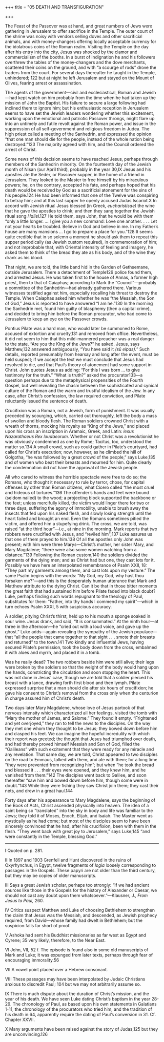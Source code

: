 +++
title = "05 DEATH AND TRANSFIGURATION"

+++

The Feast of the Passover was at hand, and great numbers of Jews were gathering in Jerusalem to offer sacrifice in the Temple. The outer court of the shrine was noisy with vendors selling doves and other sacrificial animals, and with money-changers offering locally acceptable currency for the idolatrous coins of the Roman realm. Visiting the Temple on the day after his entry into the city, Jesus was shocked by the clamor and commercialism of the booths. In a burst of indignation he and his followers overthrew the tables of the money-changers and the dove merchants, scattered their coins on the ground, and with “a scourge of rods” drove the traders from the court. For several days thereafter he taught in the Temple, unhindered; 122 but at night he left Jerusalem and stayed on the Mount of Olives, fearing arrest or assassination.

The agents of the government—civil and ecclesiastical, Roman and Jewish—had kept watch on him probably from the time when he had taken up the mission of John the Baptist. His failure to secure a large following had inclined them to ignore him; but his enthusiastic reception in Jerusalem seems to have set the Jewish leaders wondering whether this excitement, working upon the emotional and patriotic Passover throngs, might flare up into an untimely and futile revolt against the Roman power, and issue in the suppression of all self-government and religious freedom in Judea. The high priest called a meeting of the Sanhedrin, and expressed the opinion “that one man should die for the people, instead of the whole nation being destroyed.”123 The majority agreed with him, and the Council ordered the arrest of Christ.

Some news of this decision seems to have reached Jesus, perhaps through members of the Sanhedrin minority. On the fourteenth day of the Jewish month of Nisan \(our April third\), probably in the year 30,IX Jesus and his apostles ate the Seder, or Passover supper, in the home of a friend in Jerusalem. They looked to the Master to free himself by his miraculous powers; he, on the contrary, accepted his fate, and perhaps hoped that his death would be received by God as a sacrificial atonement for the sins of his people.124 He had been informed that one of the Twelve was conspiring to betray him; and at this last supper he openly accused Judas Iscariot.X In accord with Jewish ritual Jesus blessed \(in Greek, *eucharistisae\)* the wine that he gave the apostles to drink; and then they sang together the Jewish ritual song *Hallel*.127 He told them, says John, that he would be with them “only a little longer. ... I give you a new command: Love one another. . . . Let not your hearts be troubled. Believe in God and believe in me. In my Father’s house are many mansions ... I go to prepare a place for you.”128 It seems quite credible that in so solemn a moment he should ask them to repeat this supper periodically \(as Jewish custom required\), in commemoration of him; and not improbable that, with Oriental intensity of feeling and imagery, he asked them to think of the bread they ate as his body, and of the wine they drank as his blood.

That night, we are told, the little band hid in the Garden of Gethsemane, outside Jerusalem. There a detachment of Temple129 police found them, and arrested Jesus. He was taken first to the house of Annas, a former high priest, then to that of Caiaphas; according to Mark the “Council”—probably a committee of the Sanhedrin—had already gathered there. Various witnesses testified against him, especially recalling his threat to destroy the Temple. When Caiaphas asked him whether he was “the Messiah, the Son of God,” Jesus is reported to have answered “I am he.”130 In the morning the Sanhedrin met, found him guilty of blasphemy \(then a capital crime\), and decided to bring him before the Roman procurator, who had come to Jerusalem to keep an eye on the Passover crowds.

Pontius Pilate was a hard man, who would later be summoned to Rome, accused of extortion and cruelty,131 and removed from office. Nevertheless, it did not seem to him that this mild-mannered preacher was a real danger to the state. “Are you the King of the Jews?” he asked. Jesus, says Matthew,132 answered ambiguously, “You have said it *\(sǔ eipas\).”* Such details, reported presumably from hearsay and long after the event, must be held suspect; if we accept the text we must conclude that Jesus had resolved to die, and that Paul’s theory of atonement had some support in Christ. John quotes Jesus as adding: “For this I was born ... to give testimony for the truth.” “What is truth?” asked the procurator133—a question perhaps due to the metaphysical propensities of the Fourth Gospel, but well revealing the chasm between the sophisticated and cynical culture of the Roman and the warm and trustful idealism of the Jew. In any case, after Christ’s confession, the law required conviction, and Pilate reluctantly issued the sentence of death.

Crucifixion was a Roman, not a Jewish, form of punishment. It was usually preceded by scourging, which, carried out thoroughly, left the body a mass of swollen and bloody flesh. The Roman soldiers crowned Christ with a wreath of thorns, mocking his royalty as “King of the Jews,” and placed upon his cross an inscription in Aramaic, Greek, and Latin: *lesus Nazarathaeus Rex loudaeorum.* Whether or not Christ was a revolutionist he was obviously condemned as one by Rome; Tacitus, too, understood the matter so.134 A small crowd, such as could gather in Pilate’s courtyard, had called for Christ’s execution; now, however, as he climbed the hill of Golgotha, “he was followed by a great crowd of the people,” says Luke,135 and of women who beat their breasts and mourned for him. Quite clearly the condemnation did not have the approval of the Jewish people.

All who cared to witness the horrible spectacle were free to do so; the Romans, who thought it necessary to rule by terror, chose, for capital offenses by other than Roman citizens, what Cicero called “the most cruel and hideous of tortures.”136 The offender’s hands and feet were bound \(seldom nailed\) to the wood; a projecting block supported the backbone or the feet; unless mercifully killed, the victim would linger there for two or three days, suffering the agony of immobility, unable to brush away the insects that fed upon his naked flesh, and slowly losing strength until the heart failed and brought an end. Even the Romans sometimes pitied the victim, and offered him a stupefying drink. The cross, we are told, was raised “at the third hour”—i.e., at nine in the morning. Mark reports that two robbers were crucified with Jesus, and “reviled him”;137 Luke assures us that one of them prayed to him.138 Of all the apostles only John was present; with him were three Marys—Christ’s mother, her sister Mary, and Mary Magdalene; “there were also some women watching from a distance.”139 Following the Roman custom,140 the soldiers divided the garments of the dying men; and as Christ had but one, they cast lots for it. Possibly we have here an interpolated remembrance of Psalm XXII, 18: “They part my garments among them, and cast lots upon my vesture.” The same Psalm begins with the words: “My God, my God, why hast thou forsaken me?”—and this is the desperately human utterance that Mark and Matthew attribute to the dying Christ. Can it be that in those bitter moments the great faith that had sustained him before Pilate faded into black doubt? Luke, perhaps finding such words repugnant to the theology of Paul, substitutes for them: “Father, into thy hands I commend my spirit”—which in turn echoes Psalm XXXI, 5 with suspicious accuracy.

A soldier, pitying Christ’s thirst, held up to his mouth a sponge soaked in sour wine. Jesus drank, and said, “It is consummated.” At the ninth hour—at three in the afternoon—he “cried out with a loud voice, and gave up the ghost.” Luke adds—again revealing the sympathy of the Jewish populace—that “all the people that came together to that sight . . . smote their breasts and returned” to the town.141 Two kindly and influential Jews, having secured Pilate’s permission, took the body down from the cross, embalmed it with aloes and myrrh, and placed it in a tomb.

Was he really dead? The two robbers beside him were still alive; their legs were broken by the soldiers so that the weight of the body would hang upon the hands, constricting the circulation and soon stopping the heart. This was not done in Jesus’ case, though we are told that a soldier pierced his breast with a lance, drawing forth first blood and then lymph. Pilate expressed surprise that a man should die after six hours of crucifixion; he gave his consent to Christ’s removal from the cross only when the centurion in charge assured him of Christ’s death.

Two days later Mary Magdalene, whose love of Jesus partook of that nervous intensity which characterized all her feelings, visited the tomb with “Mary the mother of James, and Salome.” They found it empty. “Frightened and yet overjoyed,” they ran to tell the news to the disciples. On the way they met one whom they thought to be Jesus; they bowed down before him and clasped his feet. We can imagine the hopeful incredulity with which their report was greeted; the thought that Jesus had triumphed over death, and had thereby proved himself Messiah and Son of God, filled the “Galileans” with such excitement that they were ready for any miracle and any revelation. That same day, we are told, Christ appeared to two disciples on the road to Emmaus, talked with them, and ate with them; for a long time “they were prevented from recognizing him”; but when “he took the bread and blessed it . . . their eyes were opened, and they knew him, and he vanished from them.”142 The disciples went back to Galilee, and soon thereafter “saw him and bowed down before him, though some were in doubt.”143 While they were fishing they saw Christ join them; they cast their nets, and drew in a great haul.144

Forty days after his appearance to Mary Magdalene, says the beginning of the Book of Acts, Christ ascended physically into heaven. The idea of a saint being so “translated” into the sky in body and life was familiar to the Jews; they told it of Moses, Enoch, Elijah, and Isaiah. The Master went as mystically as he had come; but most of the disciples seem to have been sincerely convinced that he had, after his crucifixion, been with them in the flesh. “They went back with great joy to Jerusalem,” says Luke,145 “and were constantly in the Temple, blessing God.”



* * *

I Quoted on p. 281.

II In 1897 and 1903 Grenfell and Hunt discovered in the ruins of Oxyrhynchus, in Egypt, twelve fragments of *logia* loosely corresponding to passages in the Gospels. These papyri are not older than the third century, but they may be copies of older manuscripts.

III Says a great Jewish scholar, perhaps too strongly: “If we had ancient sources like those in the Gospels for the history of Alexander or Caesar, we should not cast any doubt upon them whatsoever.”—Klausner, J., *From Jesus to Paul,* 260.

IV Critics suspect Matthew and Luke of choosing Bethlehem to strengthen the claim that Jesus was the Messiah, and descended, as Jewish prophecy required, from David—whose family had dwelt in Bethlehem; but the suspicion falls far short of proof.

V Ashoka had sent his Buddhist missionaries as far west as Egypt and Cyrene; 35 very likely, therefore, to the Near East.

VI John, VII, 52 f. The episode is found also in some old manuscripts of Mark and Luke; it was expunged from later texts, perhaps through fear of encouraging immorality.56

VII A vowel point placed over a Hebrew consonant.

VIII These passages may have been interpolated by Judaic Christians anxious to discredit Paul; 104 but we may not arbitrarily assume so.

IX There is much dispute about the duration of Christ’s mission, and the year of his death. We have seen Luke dating Christ’s baptism in the year 28-29. The chronology of Paul, as based upon his own statements in Galatians 1-11, the chronology of the procurators who tried him, and the tradition of his death in 64, apparently require the dating of Paul’s conversion in 31. Cf. Chapter XXVII.

X Many arguments have been raised against the story of Judas,125 but they are unconvincing.126

